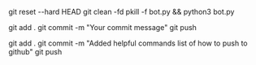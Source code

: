 git reset --hard HEAD
git clean -fd
pkill -f bot.py && python3 bot.py


git add .
git commit -m "Your commit message"
git push


git add .
git commit -m "Added helpful commands list of how to push to github"
git push